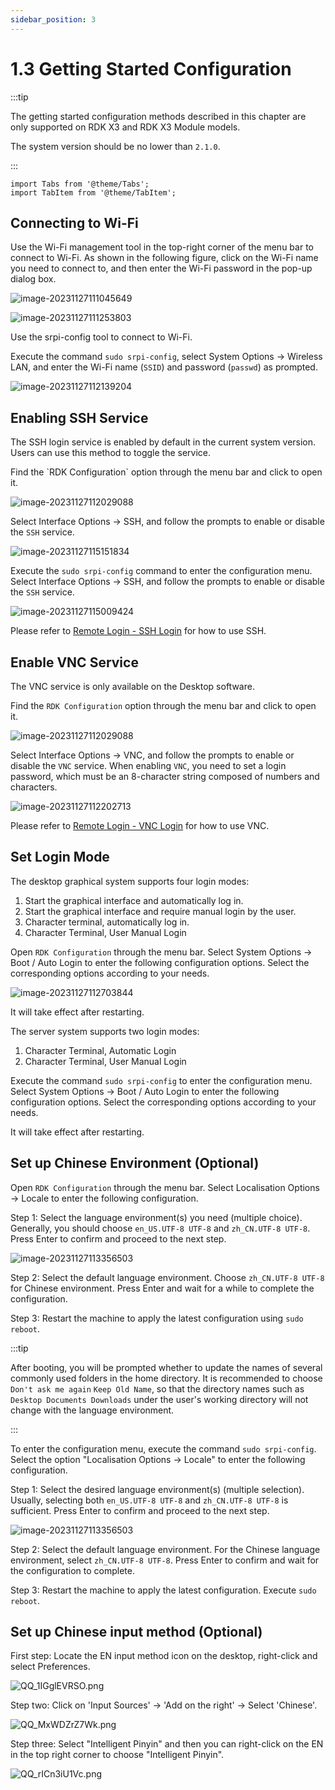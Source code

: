 ```yaml
---
sidebar_position: 3
---
```

# 1.3 Getting Started Configuration

:::tip

The getting started configuration methods described in this chapter are only supported on RDK X3 and RDK X3 Module models.

The system version should be no lower than `2.1.0`.

:::

```mdx-code-block
import Tabs from '@theme/Tabs';
import TabItem from '@theme/TabItem';
```

## Connecting to Wi-Fi

<Tabs groupId="rdk-type">
<TabItem value="desktop" label="Desktop">

Use the Wi-Fi management tool in the top-right corner of the menu bar to connect to Wi-Fi. As shown in the following figure, click on the Wi-Fi name you need to connect to, and then enter the Wi-Fi password in the pop-up dialog box.

![image-20231127111045649](https://rdk-doc.oss-cn-beijing.aliyuncs.com/doc/img/01_Quick_start/image/configuration_wizard/20250507-160653.jpg)

![image-20231127111253803](https://rdk-doc.oss-cn-beijing.aliyuncs.com/doc/img/01_Quick_start/image/configuration_wizard/20250507-160732.jpg)

</TabItem>

<TabItem value="server" label="Server">

Use the srpi-config tool to connect to Wi-Fi.

Execute the command `sudo srpi-config`, select System Options -> Wireless LAN, and enter the Wi-Fi name (`SSID`) and password (`passwd`) as prompted.

![image-20231127112139204](https://rdk-doc.oss-cn-beijing.aliyuncs.com/doc/img/01_Quick_start/image/configuration_wizard/image-20231127112139204.png)

</TabItem>
</Tabs>

## Enabling SSH Service

The SSH login service is enabled by default in the current system version. Users can use this method to toggle the service.

<Tabs groupId="rdk-type">
<TabItem value="desktop" label="Desktop">
Find the `RDK Configuration` option through the menu bar and click to open it.

![image-20231127112029088](https://rdk-doc.oss-cn-beijing.aliyuncs.com/doc/img/02_System_configuration/image/srpi-config/20250507-160737.jpg)

Select Interface Options -> SSH, and follow the prompts to enable or disable the `SSH` service.

![image-20231127115151834](https://rdk-doc.oss-cn-beijing.aliyuncs.com/doc/img/01_Quick_start/image/configuration_wizard/20250507-160740.jpg)

</TabItem>

<TabItem value="server" label="Server">

Execute the `sudo srpi-config` command to enter the configuration menu. Select Interface Options -> SSH, and follow the prompts to enable or disable the `SSH` service.

![image-20231127115009424](https://rdk-doc.oss-cn-beijing.aliyuncs.com/doc/img/02_System_configuration/image/srpi-config/20250507-160737.jpg)

</TabItem>

</Tabs>

Please refer to [Remote Login - SSH Login](./remote_login#ssh) for how to use SSH.

## Enable VNC Service

The VNC service is only available on the Desktop software.

<Tabs groupId="rdk-type">
<TabItem value="desktop" label="Desktop">

Find the `RDK Configuration` option through the menu bar and click to open it.

![image-20231127112029088](https://rdk-doc.oss-cn-beijing.aliyuncs.com/doc/img/02_System_configuration/image/srpi-config/20250507-160737.jpg)

Select Interface Options -> VNC, and follow the prompts to enable or disable the `VNC` service. When enabling `VNC`, you need to set a login password, which must be an 8-character string composed of numbers and characters.

![image-20231127112202713](https://rdk-doc.oss-cn-beijing.aliyuncs.com/doc/img/01_Quick_start/image/configuration_wizard/20250507-160744.jpg)

</TabItem>
</Tabs>

Please refer to [Remote Login - VNC Login](./remote_login#vnc-login) for how to use VNC.

## Set Login Mode

<Tabs groupId="rdk-type">
<TabItem value="desktop" label="Desktop">

The desktop graphical system supports four login modes:

1. Start the graphical interface and automatically log in.
2. Start the graphical interface and require manual login by the user.
3. Character terminal, automatically log in.
4. Character Terminal, User Manual Login

Open `RDK Configuration` through the menu bar. Select System Options -> Boot / Auto Login to enter the following configuration options. Select the corresponding options according to your needs.

![image-20231127112703844](https://rdk-doc.oss-cn-beijing.aliyuncs.com/doc/img/01_Quick_start/image/configuration_wizard/image-20231127112703844.png)

It will take effect after restarting.

</TabItem>

<TabItem value="server" label="Server">

The server system supports two login modes:

1. Character Terminal, Automatic Login
2. Character Terminal, User Manual Login

Execute the command `sudo srpi-config` to enter the configuration menu. Select System Options -> Boot / Auto Login to enter the following configuration options. Select the corresponding options according to your needs.

It will take effect after restarting.

</TabItem>
</Tabs>

## Set up Chinese Environment (Optional)

<Tabs groupId="rdk-type">
<TabItem value="desktop" label="Desktop">

Open `RDK Configuration` through the menu bar. Select Localisation Options -> Locale to enter the following configuration.

Step 1: Select the language environment(s) you need (multiple choice). Generally, you should choose `en_US.UTF-8 UTF-8` and `zh_CN.UTF-8 UTF-8`. Press Enter to confirm and proceed to the next step.

![image-20231127113356503](https://rdk-doc.oss-cn-beijing.aliyuncs.com/doc/img/01_Quick_start/image/configuration_wizard/image-20231127113356503.png)

Step 2: Select the default language environment. Choose `zh_CN.UTF-8 UTF-8` for Chinese environment. Press Enter and wait for a while to complete the configuration.

Step 3: Restart the machine to apply the latest configuration using `sudo reboot`.

:::tip

After booting, you will be prompted whether to update the names of several commonly used folders in the home directory.
It is recommended to choose `Don't ask me again` `Keep Old Name`, so that the directory names such as `Desktop Documents Downloads` under the user's working directory will not change with the language environment.

:::

</TabItem>

<TabItem value="server" label="Server">

To enter the configuration menu, execute the command `sudo srpi-config`. Select the option "Localisation Options -> Locale" to enter the following configuration.

Step 1: Select the desired language environment(s) (multiple selection). Usually, selecting both `en_US.UTF-8 UTF-8` and `zh_CN.UTF-8 UTF-8` is sufficient. Press Enter to confirm and proceed to the next step.

![image-20231127113356503](https://rdk-doc.oss-cn-beijing.aliyuncs.com/doc/img/01_Quick_start/image/configuration_wizard/image-20231127113356503.png)

Step 2: Select the default language environment. For the Chinese language environment, select `zh_CN.UTF-8 UTF-8`. Press Enter to confirm and wait for the configuration to complete.

Step 3: Restart the machine to apply the latest configuration. Execute `sudo reboot`.

</TabItem>
</Tabs>

## Set up  Chinese input method (Optional)

<Tabs groupId="rdk-type">
<TabItem value="desktop" label="Desktop">

First step: Locate the EN input method icon on the desktop, right-click and select Preferences.

![QQ_1IGglEVRSO.png](https://rdk-doc.oss-cn-beijing.aliyuncs.com/doc/img/01_Quick_start/image/configuration_wizard/20250507-160754.jpg)

Step two: Click on 'Input Sources' -> 'Add on the right' -> Select 'Chinese'.

![QQ_MxWDZrZ7Wk.png](https://rdk-doc.oss-cn-beijing.aliyuncs.com/doc/img/01_Quick_start/image/configuration_wizard/20250507-160757.jpg)

Step three: Select "Intelligent Pinyin" and then you can right-click on the EN in the top right corner to choose "Intelligent Pinyin".

![QQ_rICn3iU1Vc.png](https://rdk-doc.oss-cn-beijing.aliyuncs.com/doc/img/01_Quick_start/image/configuration_wizard/20250507-160805.jpg)

</TabItem>
</Tabs>
